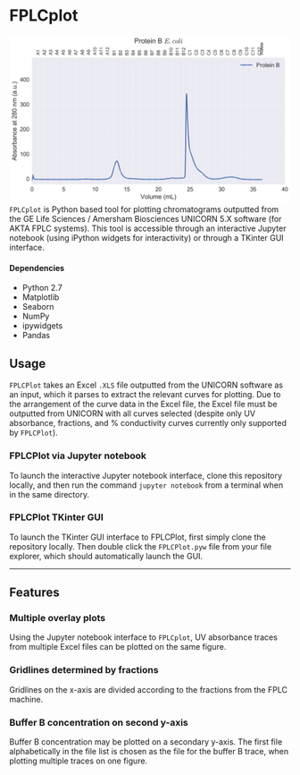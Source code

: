 # FPLCplot
![Preview of FPLC plot](preview.png)
`FPLCplot` is Python based tool for plotting chromatograms outputted from the GE Life Sciences / Amersham Biosciences UNICORN 5.X software (for AKTA FPLC systems). This tool is accessible through an interactive Jupyter notebook (using iPython widgets for interactivity) or through a TKinter GUI interface.

#### Dependencies
- Python 2.7
- Matplotlib
- Seaborn
- NumPy
- ipywidgets
- Pandas

## Usage
`FPLCPlot` takes an Excel `.XLS` file outputted from the UNICORN software as an input, which it parses to extract the relevant curves for plotting. Due to the arrangement of the curve data in the Excel file, the Excel file must be outputted from UNICORN with all curves selected (despite only UV absorbance, fractions, and % conductivity curves currently only supported by `FPLCPlot`).

### FPLCPlot via Jupyter notebook
To launch the interactive Jupyter notebook interface, clone this repository locally, and then run the command `jupyter notebook` from a terminal when in the same directory.

### FPLCPlot TKinter GUI
To launch the TKinter GUI interface to FPLCPlot, first simply clone the repository locally. Then double click the `FPLCPlot.pyw` file from your file explorer, which should automatically launch the GUI.

---

## Features
### Multiple overlay plots
Using the Jupyter notebook interface to `FPLCplot`, UV absorbance traces from multiple Excel files can be plotted on the same figure.

### Gridlines determined by fractions
Gridlines on the x-axis are divided according to the fractions from the FPLC machine.

### Buffer B concentration on second y-axis
Buffer B concentration may be plotted on a secondary y-axis. The first file alphabetically in the file list is chosen as the file for the buffer B trace, when plotting multiple traces on one figure.
